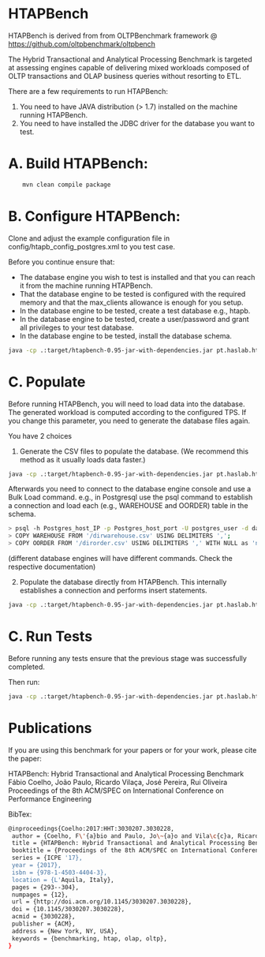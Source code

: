 # HTAPBench

HTAPBench is derived from from OLTPBenchmark framework @ https://github.com/oltpbenchmark/oltpbench

The Hybrid Transactional and Analytical Processing Benchmark is targeted at assessing engines capable of delivering mixed workloads composed of OLTP transactions and OLAP business queries without resorting to ETL.

There are a few requirements to run HTAPBench:
1. You need to have JAVA distribution (> 1.7) installed on the machine running HTAPBench.
2. You need to have installed the JDBC driver for the database you want to test.

# A. Build HTAPBench:
```bash
	mvn clean compile package
```

# B. Configure HTAPBench:
Clone and adjust the example configuration file in config/htapb_config_postgres.xml to you test case.

Before you continue ensure that:
- The database engine you wish to test is installed and that you can reach it from the machine running HTAPBench.
- That the database engine to be tested is configured with the required memory and that the max_clients allowance is enough for you setup.
- In the database engine to be tested, create a test database e.g., htapb.
- In the database engine to be tested, create a user/password and grant all privileges to your test database.
- In the database engine to be tested, install the database schema.
```bash
java -cp .:target/htapbench-0.95-jar-with-dependencies.jar pt.haslab.htapbench.core.HTAPBench -b database_name -c your_config_file.xml --create true --filePath yourdir/
```
# C. Populate
Before running HTAPBench, you will need to load data into the database. The generated workload is computed according to the configured TPS. If you change this parameter, you need to generate the database files again. 

You have 2 choices

1. Generate the CSV files to populate the database. (We recommend this method as it usually loads data faster.)
```bash
java -cp .:target/htapbench-0.95-jar-with-dependencies.jar pt.haslab.htapbench.core.HTAPBench -b database_name -c your_config_file.xml --generateFiles true --filePath dir --calibrate true
```
Afterwards you need to connect to the database engine console and use a Bulk Load command.
e.g., in Postgresql use the psql command to establish a connection and load each (e.g., WAREHOUSE and OORDER) table in the schema. 
```bash
> psql -h Postgres_host_IP -p Postgres_host_port -U postgres_user -d database_name
> COPY WAREHOUSE FROM '/dirwarehouse.csv' USING DELIMITERS ',';
> COPY OORDER FROM '/dirorder.csv' USING DELIMITERS ',' WITH NULL as 'null';
```
(different database engines will have different commands. Check the respective documentation)

2. Populate the database directly from HTAPBench. This internally establishes a connection and performs insert statements.
```bash
java -cp .:target/htapbench-0.95-jar-with-dependencies.jar pt.haslab.htapbench.core.HTAPBench -b database_name -c your_config_file.xml --load true --calibrate true
```

# C. Run Tests
Before running any tests ensure that the previous stage was successfully completed. 

Then run:
```bash
java -cp .:target/htapbench-0.95-jar-with-dependencies.jar pt.haslab.htapbench.core.HTAPBench -b database_name -c config/htapb_config_postgres.xml --execute true --s 120
```

# Publications
If you are using this benchmark for your papers or for your work, please cite the paper:

HTAPBench: Hybrid Transactional and Analytical Processing Benchmark 
Fábio Coelho, João Paulo, Ricardo Vilaça, José Pereira, Rui Oliveira
Proceedings of the 8th ACM/SPEC on International Conference on Performance Engineering

BibTex:
```bash
@inproceedings{Coelho:2017:HHT:3030207.3030228,
 author = {Coelho, F\'{a}bio and Paulo, Jo\~{a}o and Vila\c{c}a, Ricardo and Pereira, Jos{\'e} and Oliveira, Rui},
 title = {HTAPBench: Hybrid Transactional and Analytical Processing Benchmark},
 booktitle = {Proceedings of the 8th ACM/SPEC on International Conference on Performance Engineering},
 series = {ICPE '17},
 year = {2017},
 isbn = {978-1-4503-4404-3},
 location = {L'Aquila, Italy},
 pages = {293--304},
 numpages = {12},
 url = {http://doi.acm.org/10.1145/3030207.3030228},
 doi = {10.1145/3030207.3030228},
 acmid = {3030228},
 publisher = {ACM},
 address = {New York, NY, USA},
 keywords = {benchmarking, htap, olap, oltp},
} 
```



